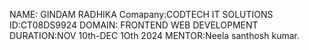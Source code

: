 NAME: GINDAM RADHIKA
Comapany:CODTECH IT SOLUTIONS 
ID:CT08DS9924 DOMAIN: FRONTEND WEB DEVELOPMENT
DURATION:NOV 10th-DEC 1Oth 2024 
MENTOR:Neela santhosh kumar. 
